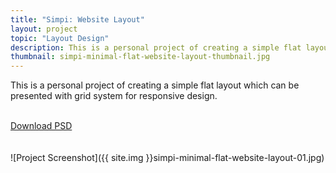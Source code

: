 ```yaml
---
title: "Simpi: Website Layout"
layout: project
topic: "Layout Design"
description: This is a personal project of creating a simple flat layout which can be presented with grid system for responsive design.
thumbnail: simpi-minimal-flat-website-layout-thumbnail.jpg
---
```

This is a personal project of creating a simple flat layout which can be presented with grid system for responsive design.
<br><br>
<div class="text-center"><a href="http://bit.ly/1DZKREH" class="primary-button" target="_blank">Download PSD</a></div>
<br><br>
![Project Screenshot]({{ site.img }}simpi-minimal-flat-website-layout-01.jpg)